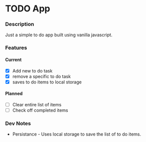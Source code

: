 # TODO App

### Description
Just a simple to do app built using vanilla javascript.

### Features
#### Current
- [x] Add new to do task
- [x] remove a specific to do task
- [x] saves to do items to local storage
#### Planned
- [ ] Clear entire list of items
- [ ] Check off completed items

### Dev Notes
- Persistance - Uses local storage to save the list of to do items.